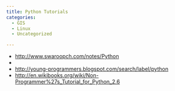 ```yaml
---
title: Python Tutorials
categories:
  - GIS
  - Linux
  - Uncategorized

---
```

  * <a target="_blank" href="http://www.swaroopch.com/notes/Python">http://www.swaroopch.com/notes/Python</a>
  * 
  * <a target="_blank" href="http://young-programmers.blogspot.com/search/label/python">http://young-programmers.blogspot.com/search/label/python</a>
  * <a target="_blank" href="http://en.wikibooks.org/wiki/Non-Programmer%27s_Tutorial_for_Python_2.6">http://en.wikibooks.org/wiki/Non-Programmer%27s_Tutorial_for_Python_2.6</a>



<div class="zemanta-pixie">
  <img class="zemanta-pixie-img" alt="" src="http://img.zemanta.com/pixy.gif?x-id=c11b1846-676a-8c63-a795-124055cdf35e" />
</div>